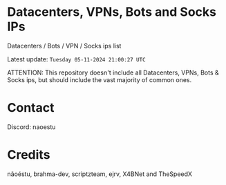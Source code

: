# Datacenters, VPNs, Bots and Socks IPs
 
Datacenters / Bots / VPN / Socks ips list

Latest update: `Tuesday 05-11-2024 21:00:27 UTC` 

ATTENTION: This repository doesn't include all Datacenters, VPNs, Bots & Socks ips, 
but should include the vast majority of common ones.

# Contact
Discord: naoestu

# Credits
nãoéstu, brahma-dev, scriptzteam, ejrv, X4BNet and TheSpeedX
